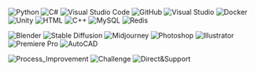 ![Python](https://img.shields.io/badge/Python-0969da?style=flat-square&logo=python&logoColor=white) ![C#](https://img.shields.io/badge/C%23-0969da?style=flat-square&logo=csharp&logoColor=white) ![Visual Studio Code](https://img.shields.io/badge/VS%20Code-0969da?style=flat-square&logo=visualstudiocode&logoColor=white) ![GitHub](https://img.shields.io/badge/GitHub-0969da?style=flat-square&logo=github&logoColor=white) ![Visual Studio](https://img.shields.io/badge/Visual%20Studio-6298F6?style=flat-square&logo=visualstudio&logoColor=white) ![Docker](https://img.shields.io/badge/Docker-6298F6?style=flat-square&logo=docker&logoColor=white) ![Unity](https://img.shields.io/badge/Unity-6298F6?style=flat-square&logo=unity&logoColor=white) ![HTML](https://img.shields.io/badge/HTML-6298F6?style=flat-square&logo=html5&logoColor=white) ![C++](https://img.shields.io/badge/C%2B%2B-6298F6?style=flat-square&logo=c%2B%2B&logoColor=white) ![MySQL](https://img.shields.io/badge/MySQL-6298F6?style=flat-square&logo=mysql&logoColor=white) ![Redis](https://img.shields.io/badge/Redis-6298F6?style=flat-square&logo=redis&logoColor=white)

![Blender](https://img.shields.io/badge/Blender-7B51BA?style=flat-square&logo=blender&logoColor=white) ![Stable Diffusion](https://img.shields.io/badge/StableDiffusion-918EDB?style=flat-square&logo=stable-diffusion&logoColor=white) ![Midjourney](https://img.shields.io/badge/Midjourney-918EDB?style=flat-square) ![Photoshop](https://img.shields.io/badge/Photoshop-918EDB?style=flat-square&logo=adobephotoshop&logoColor=white) ![Illustrator](https://img.shields.io/badge/Illustrator-918EDB?style=flat-square&logo=adobeillustrator&logoColor=white) ![Premiere Pro](https://img.shields.io/badge/Premiere_Pro-918EDB?style=flat-square&logo=adobepremierepro&logoColor=white) ![AutoCAD](https://img.shields.io/badge/AutoCAD-918EDB?style=flat-square&logo=autocad&logoColor=white) 



![Process_Improvement](https://img.shields.io/badge/Process%20Improvement%20-444444?style=flat-square) ![Challenge](https://img.shields.io/badge/Challenge-444444?style=flat-square) ![Direct&Support](https://img.shields.io/badge/Support%20&%20Direct%20-444444?style=flat-square) 

<!--
**aoiupen/aoiupen** is a  _special_ ✨ repository because its `README.md` (this file) appears on your GitHub profile.
👋✨
Here are some ideas to get you started:

- 🔭 I’m currently working on ...
- 🌱 I’m currently learning ...
- 👯 I’m looking to collaborate on ...
- 🤔 I’m looking for help with ...
- 💬 Ask me about ...
- 📫 How to reach me: ...
- 😄 Pronouns: ...
- ⚡ Fun fact: ...
-->
